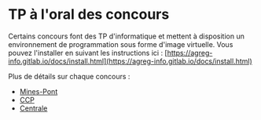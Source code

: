 # TP à l'oral des concours

Certains concours font des TP d'informatique et mettent à disposition un environnement de programmation sous forme d'image virtuelle. Vous pouvez l'installer en suivant les instructions ici : [https://agreg-info.gitlab.io/docs/install.html](https://agreg-info.gitlab.io/docs/install.html)

Plus de détails sur chaque concours :

- [Mines-Pont](https://www.concoursminesponts.fr/page-4)
- [CCP](https://www.concours-commun-inp.fr/fr/epreuves/les-epreuves-orales.html)
- [Centrale](https://www.concours-centrale-supelec.fr/CentraleSupelec/2023/MPI/MPIo-TPInfo.pdf)
